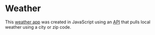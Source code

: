 # Weather
This <a href ="https://weather-dawng-ribeiro.netlify.com/">weather app<a> was created in JavaScript using an <a href="www.openweathermap.org">API<a> that pulls local weather using a city or zip code.
